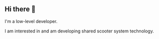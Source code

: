 ## Hi there 👋

I'm a low-level developer.

I am interested in and am developing shared scooter system technology.
